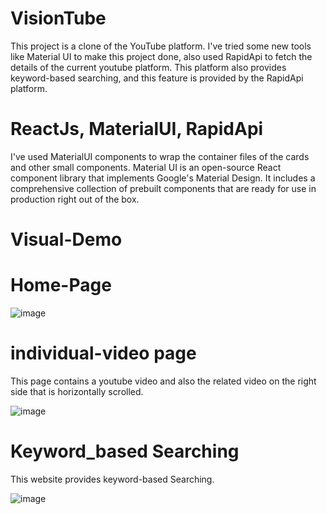 # VisionTube

This project is a clone of the YouTube platform. I've tried some new tools like Material UI to make this project done, also used RapidApi to fetch the details of the current youtube platform. This platform also provides keyword-based searching, and this feature is provided by the RapidApi platform. 

# ReactJs, MaterialUI, RapidApi  

I've used MaterialUI components to wrap the container files of the cards and other small components. 
Material UI is an open-source React component library that implements Google's Material Design. It includes a comprehensive collection of prebuilt components that are ready for use in production right out of the box. 

# Visual-Demo

# Home-Page 

![image](https://github.com/Dhruv29103/VizionTube/assets/91152898/657f0d1c-d977-408e-87a4-b92fbee8287f)

# individual-video page 

This page contains a youtube video and also the related video on the right side that is horizontally scrolled. 

![image](https://github.com/Dhruv29103/VizionTube/assets/91152898/1ed2973e-0968-4ce7-bd60-fb3c99e0e850)

# Keyword_based Searching

This website provides keyword-based Searching.

![image](https://github.com/Dhruv29103/VizionTube/assets/91152898/642bb124-8512-4d07-ae6c-078805182aa3) 

            
